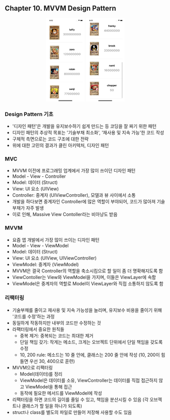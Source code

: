 ## Chapter 10. MVVM Design Pattern

<p align="center"><img src="./result1.png" width="24%"> <img src="./result2.png" width="24%"> </p>

### Design Pattern 기초
- '디자인 패턴'은 개발을 유지보수하기 쉽게 만드는 등 코딩을 잘 짜기 위한 패턴
- 디자인 패턴의 추상적 목표는 '기술부채 최소화', '재사용 및 지속 가능'한 코드 작성
- 구체적 측면으로는 코드 구조에 대한 전략
- 위에 대한 고민의 결과가 클린 아키텍처, 디자인 패턴

### MVC
- MVVM 이전에 프로그래밍 업계에서 가장 많이 쓰이던 디자인 패턴
- Model - View - Controller
- Model: 데이터 (Struct)
- View: UI 요소 (UIView)
- Controller: 중계자 (UIViewController), 모델과 뷰 사이에서 소통
- 개발을 하다보면 중계자인 Controller에 많은 역할이 부야되어, 코드가 많아져 기술부채가 자주 발생 
- 이로 인해, Massive View Contoller라는 비아냥도 받음

### MVVM
- 요즘 앱 개발에서 가장 많이 쓰이는 디자인 패턴
- Model - View - ViewModel
- Model: 데이터 (Struct)
- View: UI 요소 (UIView, UIViewController)
- ViewModel: 중계자 (ViewModel)
- MVVM은 결국 Controller의 역할을 축소시킴으로 할 일이 좀 더 명확해지도록 함
- ViewContoller는 View와 ViewModel을 가지며, 이들은 ViewLayer에 속함
- ViewModel은 중계자의 역할로 Model이 ViewLayer와 직접 소통하지 않도록 함

### 리팩터링
- 기술부채를 줄이고 재사용 및 지속 가능성을 늘리며, 유지보수 비용을 줄이기 위해 '코드를 수정'하는 과정
- 동일하게 작동하지만 내부의 코드만 수정하는 것
- 라팩터링에서 중요한 원칙들
    - 중복 제거: 중복되는 코드는 최대한 제거
    - 단일 책임 갖기: 작게는 메소드, 크게는 오브젝트 단위에서 단일 책임을 갖도록 수정
    - 10, 200 rule: 메소드는 10 줄 안에, 클래스는 200 줄 안에 작성 (10, 200이 힘들면 우선 30, 400으로 훈련)
- MVVM으로 리팩터링
    - Model(데이터)를 정리
    - ViewModel은 데이터를 소유, ViewController는 데이터를 직접 접근하지 않고 ViewModel을 통해 접근
    - 동작에 필요한 메서드를 ViewModel에 작성
- 리팩터링을 하면 코드의 길이를 줄일 수 있고, 책임을 분산시킬 수 있음 (각 오브젝트나 클래스가 할 일을 하나가 되도록)
- struct나 class를 별도의 파일로 만들어 저장해 사용할 수도 있음